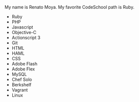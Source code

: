 My name is Renato Moya. My favorite CodeSchool path is Ruby.

* Ruby
* PHP
* Javascript
* Objective-C
* Actionscript 3
* Git
* HTML
* HAML
* CSS
* Adobe Flash
* Adobe Flex
* MySQL
* Chef Solo
* Berkshelf
* Vagrant
* Linux
